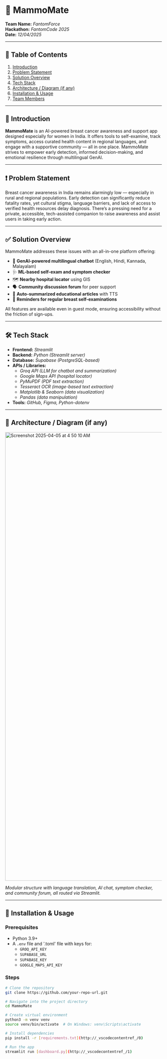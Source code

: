 # 🚀 MammoMate

**Team Name:** _FantomForce_  
**Hackathon:** _FantomCode 2025_  
**Date:** _12/04/2025_

---

## 📖 Table of Contents

1. [Introduction](#-introduction)
2. [Problem Statement](#-problem-statement)
3. [Solution Overview](#-solution-overview)
4. [Tech Stack](#-tech-stack)
5. [Architecture / Diagram (if any)](#-architecture--diagram-if-any)
6. [Installation & Usage](#-installation--usage)
7. [Team Members](#-team-members)

---

## 🧠 Introduction

**MammoMate** is an AI-powered breast cancer awareness and support app designed especially for women in India. It offers tools to self-examine, track symptoms, access curated health content in regional languages, and engage with a supportive community — all in one place. MammoMate strives to empower early detection, informed decision-making, and emotional resilience through multilingual GenAI.

---

## ❗ Problem Statement

Breast cancer awareness in India remains alarmingly low — especially in rural and regional populations. Early detection can significantly reduce fatality rates, yet cultural stigma, language barriers, and lack of access to verified health resources delay diagnosis. There’s a pressing need for a private, accessible, tech-assisted companion to raise awareness and assist users in taking early action.

---

## ✅ Solution Overview

MammoMate addresses these issues with an all-in-one platform offering:

- 🤖 **GenAI-powered multilingual chatbot** (English, Hindi, Kannada, Malayalam)
- 🩺 **ML-based self-exam and symptom checker**  
- 🗺️ **Nearby hospital locator** using GIS
- 🗣️ **Community discussion forum** for peer support  
- 📄 **Auto-summarized educational articles** with TTS  
- 🔔 **Reminders for regular breast self-examinations**

All features are available even in guest mode, ensuring accessibility without the friction of sign-ups.

---

## 🛠️ Tech Stack

- **Frontend:** _Streamlit_
- **Backend:** _Python (Streamlit server)_
- **Database:** _Supabase (PostgreSQL-based)_
- **APIs / Libraries:** 
  - _Groq API (LLM for chatbot and summarization)_
  - _Google Maps API (hospital locator)_
  - _PyMuPDF (PDF text extraction)_
  - _Tesseract OCR (image-based text extraction)_
  - _Matplotlib & Seaborn (data visualization)_
  - _Pandas (data manipulation)_
- **Tools:** _GitHub, Figma, Python-dotenv_

---

## 🧩 Architecture / Diagram (if any)


<img width="1442" alt="Screenshot 2025-04-05 at 4 50 10 AM" src="https://github.com/user-attachments/assets/5e63080c-0b89-4059-a972-2c853176e61b" />
  
*Modular structure with language translation, AI chat, symptom checker, and community forum, all routed via Streamlit.*

---

## 🧪 Installation & Usage

### Prerequisites

- Python 3.9+
- A `.env` file and '.toml' file with keys for:
  - `GROQ_API_KEY`
  - `SUPABASE_URL`
  - `SUPABASE_KEY`
  - `GOOGLE_MAPS_API_KEY`

### Steps

```bash
# Clone the repository
git clone https://github.com/your-repo-url.git

# Navigate into the project directory
cd MammoMate

# Create virtual environment
python3 -m venv venv
source venv/bin/activate  # On Windows: venv\Scripts\activate

# Install dependencies
pip install -r [requirements.txt](http://_vscodecontentref_/0)

# Run the app
streamlit run [dashboard.py](http://_vscodecontentref_/1)


